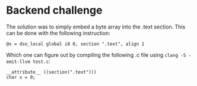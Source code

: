 # Backend challenge

The solution was to simply embed a byte array into the .text section. This can be done with the following instruction:
```
@x = dso_local global i8 0, section ".text", align 1
```

Which one can figure out by compiling the following .c file using `clang -S -emit-llvm test.c`:
```
__attribute__ ((section(".text")))
char x = 0;
```
